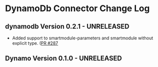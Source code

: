 # DynamoDb Connector Change Log

## dynamodb Version 0.2.1 - UNRELEASED
* Added support to smartmodule-parameters and smartmodule without explicit type. ([PR #287](https://github.com/infinyon/fluvio-connectors/pull/287)

## Dynamo Version 0.1.0 - UNRELEASED
